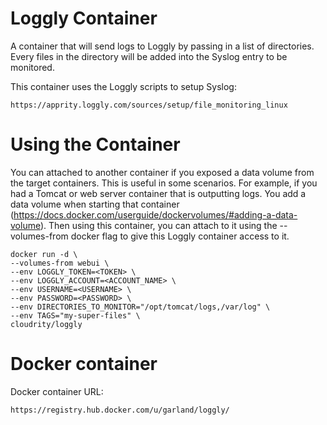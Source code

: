 Loggly Container
=================

A container that will send logs to Loggly by passing in a list of directories.  Every files in the
directory will be added into the Syslog entry to be monitored.

This container uses the Loggly scripts to setup Syslog:

    https://apprity.loggly.com/sources/setup/file_monitoring_linux

Using the Container
=======================

You can attached to another container if you exposed a data volume from the target containers.  This is
useful in some scenarios.  For example, if you had a Tomcat or web server container that is outputting
logs.  You add a data volume when starting that container (https://docs.docker.com/userguide/dockervolumes/#adding-a-data-volume).
Then using this container, you can attach to it using the --volumes-from docker flag to give this Loggly
container access to it.

    docker run -d \
    --volumes-from webui \
    --env LOGGLY_TOKEN=<TOKEN> \
    --env LOGGLY_ACCOUNT=<ACCOUNT_NAME> \
    --env USERNAME=<USERNAME> \
    --env PASSWORD=<PASSWORD> \
    --env DIRECTORIES_TO_MONITOR="/opt/tomcat/logs,/var/log" \
    --env TAGS="my-super-files" \
    cloudrity/loggly

Docker container
====================

Docker container URL:

    https://registry.hub.docker.com/u/garland/loggly/

